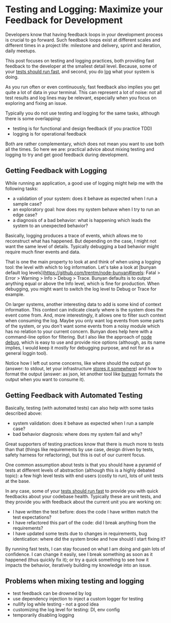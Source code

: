 Testing and Logging: Maximize your Feedback for Development
===========================================================

Developers know that having feedback loops in your development process is crucial to go forward. Such feedback loops exist at different scales and different times in a project life: milestone and delivery, sprint and iteration, daily meetups.

This post focuses on testing and logging practices, both providing fast feedback to the developer at the smallest detail level. Because, some of your [tests should run fast](https://pragprog.com/magazines/2012-01/unit-tests-are-first), and second, you do [log](http://12factor.net/logs) what your system is doing.

As you run often or even continuously, fast feedback also implies you get quite a lot of data in your terminal. This can represent a lot of noise: not all test results and log lines may be relevant, especially when you focus on exploring and fixing an issue.

Typically you do not use testing and logging for the same tasks, although there is some overlapping:

- testing is for functional and design feedback (if you practice TDD)
- logging is for operational feedback

Both are rather complementary, which does not mean you want to use both all the times. So here we are: practical advice about mixing testing and logging to try and get good feedback during development.


Getting Feedback with Logging
-----------------------------

While running an application, a good use of logging might help me with the following tasks:

- a validation of your system: does it behave as expected when I run a sample case?
- an exploratory goal: how does my system behave when I try to run an edge case?
- a diagnosis of a bad behavior: what is happening which leads the system to an unexpected behavior?

Basically, logging produces a trace of events, which allows me to reconstruct what has happened. But depending on the case, I might not want the same level of details. Typically debugging a bad behavior might require much finer events and data.

That is one the main property to look at and think of when using a logging tool: the level with which to log information. Let's take a look at [bunyan default log levels](https://github.com/trentm/node-bunyan#levels: Fatal > Error > Warning > Info > Debug > Trace. Bunyan defaults is to output anything equal or above the Info level, which is fine for production. When debugging, you might want to switch the log level to Debug or Trace for example.

On larger systems, another interesting data to add is some kind of context information. This context can indicate clearly where is the system does the event come from. And, more interestingly, it allows one to filter such context when consuming the log. Maybe you only want log events from some parts of the system, or you don't want some events from a noisy module which has no relation to your current concern. Bunyan does help here with a command-line option for filtering. But I also like the approach of [node debug](https://github.com/visionmedia/debug), which is easy to use and provide nice options (although, as its name implies, I would keep it mostly for debugging purpose, and not for as a general loggin tool).

Notice how I left out some concerns, like where should the output go (answer: to stdout, let your infrastructure [stores it somewhere](http://12factor.net/logs)) and how to format the output (answer: as json, let another tool like [bunyan](https://github.com/trentm/node-bunyan) formats the output when you want to consume it).


Getting Feedback with Automated Testing
---------------------------------------

Basically, testing (with automated tests) can also help with some tasks described above:

- system validation: does it behave as expected when I run a sample case?
- bad behavior diagnosis: where does my system fail and why?

Great supporters of testing practices know that there is much more to tests than that (things like requirements by use case, design driven by tests, safety harness for refactoring), but this is out of our current focus.

One common assumption about tests is that you should have a pyramid of tests at different levels of abstraction (although this is a highly debated topic): a few high level tests with end users (costly to run), lots of unit tests at the base.

In any case, some of your [tests should run fast](https://pragprog.com/magazines/2012-01/unit-tests-are-first) to provide you with quick feedbacks about your codebase health. Typically these are unit tests, and they provide you with feedback about the current unit you are working on:

- I have written the test before: does the code I have written match the test expectations?
- I have refactored this part of the code: did I break anything from the requirements?
- I have updated some tests due to changes in requirements, bug identication: where did the system broke and how should I start fixing it?

By running fast tests, I can stay focused on what I am doing and gain lots of confidence. I can change it easily, see I break something as soon as it happened (thus quickly fix it); or try a quick something to see how it impacts the behavior, iteratively building my knowledge into an issue.


Problems when mixing testing and logging
--------------------------------------------------------

- test feedback can be drowned by log
- use dependency injection to inject a custom logger for testing
- nullify log while testing - not a good idea
- customizing the log level for testing: DI, env config
- temporarily disabling logging
